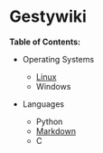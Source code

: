# Gestywiki

**Table of Contents:**

* Operating Systems
    - [Linux](Linux.md)
    - Windows

* Languages
    - Python
    - [Markdown](docs/Markdown.md)
    - C
